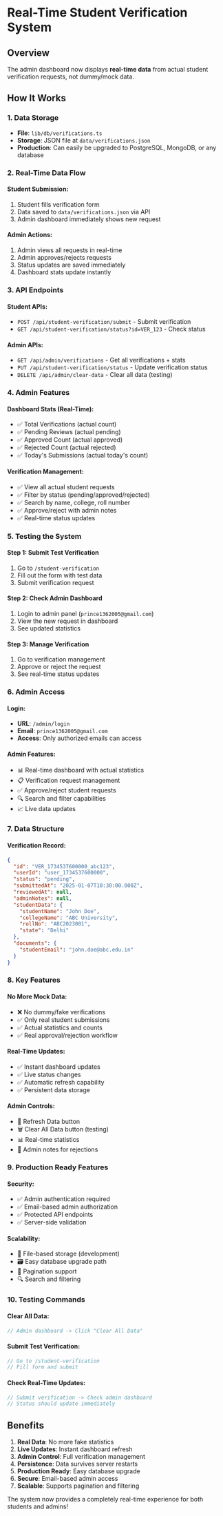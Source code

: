 # Real-Time Student Verification System

## Overview
The admin dashboard now displays **real-time data** from actual student verification requests, not dummy/mock data.

## How It Works

### 1. Data Storage
- **File**: `lib/db/verifications.ts`
- **Storage**: JSON file at `data/verifications.json`
- **Production**: Can easily be upgraded to PostgreSQL, MongoDB, or any database

### 2. Real-Time Data Flow

#### Student Submission:
1. Student fills verification form
2. Data saved to `data/verifications.json` via API
3. Admin dashboard immediately shows new request

#### Admin Actions:
1. Admin views all requests in real-time
2. Admin approves/rejects requests
3. Status updates are saved immediately
4. Dashboard stats update instantly

### 3. API Endpoints

#### Student APIs:
- `POST /api/student-verification/submit` - Submit verification
- `GET /api/student-verification/status?id=VER_123` - Check status

#### Admin APIs:
- `GET /api/admin/verifications` - Get all verifications + stats
- `PUT /api/student-verification/status` - Update verification status
- `DELETE /api/admin/clear-data` - Clear all data (testing)

### 4. Admin Features

#### Dashboard Stats (Real-Time):
- ✅ Total Verifications (actual count)
- ✅ Pending Reviews (actual pending)
- ✅ Approved Count (actual approved)
- ✅ Rejected Count (actual rejected)
- ✅ Today's Submissions (actual today's count)

#### Verification Management:
- ✅ View all actual student requests
- ✅ Filter by status (pending/approved/rejected)
- ✅ Search by name, college, roll number
- ✅ Approve/reject with admin notes
- ✅ Real-time status updates

### 5. Testing the System

#### Step 1: Submit Test Verification
1. Go to `/student-verification`
2. Fill out the form with test data
3. Submit verification request

#### Step 2: Check Admin Dashboard
1. Login to admin panel (`prince1362005@gmail.com`)
2. View the new request in dashboard
3. See updated statistics

#### Step 3: Manage Verification
1. Go to verification management
2. Approve or reject the request
3. See real-time status updates

### 6. Admin Access

#### Login:
- **URL**: `/admin/login`
- **Email**: `prince1362005@gmail.com`
- **Access**: Only authorized emails can access

#### Admin Features:
- 📊 Real-time dashboard with actual statistics
- 📋 Verification request management
- ✅ Approve/reject student requests
- 🔍 Search and filter capabilities
- 📈 Live data updates

### 7. Data Structure

#### Verification Record:
```json
{
  "id": "VER_1734537600000_abc123",
  "userId": "user_1734537600000",
  "status": "pending",
  "submittedAt": "2025-01-07T10:30:00.000Z",
  "reviewedAt": null,
  "adminNotes": null,
  "studentData": {
    "studentName": "John Doe",
    "collegeName": "ABC University",
    "rollNo": "ABC2023001",
    "state": "Delhi"
  },
  "documents": {
    "studentEmail": "john.doe@abc.edu.in"
  }
}
```

### 8. Key Features

#### No More Mock Data:
- ❌ No dummy/fake verifications
- ✅ Only real student submissions
- ✅ Actual statistics and counts
- ✅ Real approval/rejection workflow

#### Real-Time Updates:
- ✅ Instant dashboard updates
- ✅ Live status changes
- ✅ Automatic refresh capability
- ✅ Persistent data storage

#### Admin Controls:
- 🔄 Refresh Data button
- 🗑️ Clear All Data button (testing)
- 📊 Real-time statistics
- 📝 Admin notes for rejections

### 9. Production Ready Features

#### Security:
- ✅ Admin authentication required
- ✅ Email-based admin authorization
- ✅ Protected API endpoints
- ✅ Server-side validation

#### Scalability:
- 📁 File-based storage (development)
- 🗃️ Easy database upgrade path
- 🔄 Pagination support
- 🔍 Search and filtering

### 10. Testing Commands

#### Clear All Data:
```javascript
// Admin dashboard -> Click "Clear All Data"
```

#### Submit Test Verification:
```javascript
// Go to /student-verification
// Fill form and submit
```

#### Check Real-Time Updates:
```javascript
// Submit verification -> Check admin dashboard
// Status should update immediately
```

## Benefits

1. **Real Data**: No more fake statistics
2. **Live Updates**: Instant dashboard refresh
3. **Admin Control**: Full verification management
4. **Persistence**: Data survives server restarts
5. **Production Ready**: Easy database upgrade
6. **Secure**: Email-based admin access
7. **Scalable**: Supports pagination and filtering

The system now provides a completely real-time experience for both students and admins!
